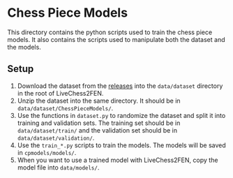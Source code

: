 # Chess Piece Models

This directory contains the python scripts used to train the chess piece
models. It also contains the scripts used to manipulate both the dataset
and the models.

## Setup

1. Download the dataset from the [releases](https://github.com/davidmallasen/LiveChess2FEN/releases)
into the `data/dataset` directory in the root of LiveChess2FEN.
2. Unzip the dataset into the same directory. It should be in `data/dataset/ChessPieceModels/`.
3. Use the functions in `dataset.py` to randomize the dataset and split
it into training and validation sets. The training set should be in
`data/dataset/train/` and the validation set should be in `data/dataset/validation/`.
4. Use the `train_*.py` scripts to train the models. The models will be
saved in `cpmodels/models/`.
5. When you want to use a trained model with LiveChess2FEN, copy the
model file into `data/models/`.
